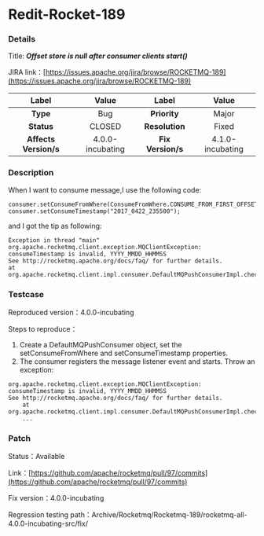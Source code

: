 # Redit-Rocket-189

### Details
Title: ***Offset store is null after consumer clients start()***

JIRA link：[https://issues.apache.org/jira/browse/ROCKETMQ-189](https://issues.apache.org/jira/browse/ROCKETMQ-189)

|         Label         |    Value     | Label           |       Value        |
|:---------------------:|:------------:|:---------------:|:------------------:|
|       **Type**        |     Bug      | **Priority**    |       Major        |
|      **Status**       |    CLOSED    | **Resolution**  |       Fixed        |
| **Affects Version/s** | 4.0.0-incubating | **Fix Version/s** | 4.1.0-incubating |

### Description

When I want to consume message,I use the following code:
```
consumer.setConsumeFromWhere(ConsumeFromWhere.CONSUME_FROM_FIRST_OFFSET);
consumer.setConsumeTimestamp("2017_0422_235500");
```

and I got the tip as following:
```
Exception in thread "main" org.apache.rocketmq.client.exception.MQClientException: consumeTimestamp is invalid, YYYY_MMDD_HHMMSS
See http://rocketmq.apache.org/docs/faq/ for further details.
at org.apache.rocketmq.client.impl.consumer.DefaultMQPushConsumerImpl.checkConfig(DefaultMQPushConsumerImpl.java:661)
```

### Testcase

Reproduced version：4.0.0-incubating

Steps to reproduce：
1. Create a DefaultMQPushConsumer object, set the setConsumeFromWhere and setConsumeTimestamp properties.
2. The consumer registers the message listener event and starts. Throw an exception:
```
org.apache.rocketmq.client.exception.MQClientException: consumeTimestamp is invalid, YYYY_MMDD_HHMMSS
See http://rocketmq.apache.org/docs/faq/ for further details.
	at org.apache.rocketmq.client.impl.consumer.DefaultMQPushConsumerImpl.checkConfig(DefaultMQPushConsumerImpl.java:659)
	...
```

### Patch 

Status：Available

Link：[https://github.com/apache/rocketmq/pull/97/commits](https://github.com/apache/rocketmq/pull/97/commits)

Fix version：4.0.0-incubating

Regression testing path：Archive/Rocketmq/Rocketmq-189/rocketmq-all-4.0.0-incubating-src/fix/

